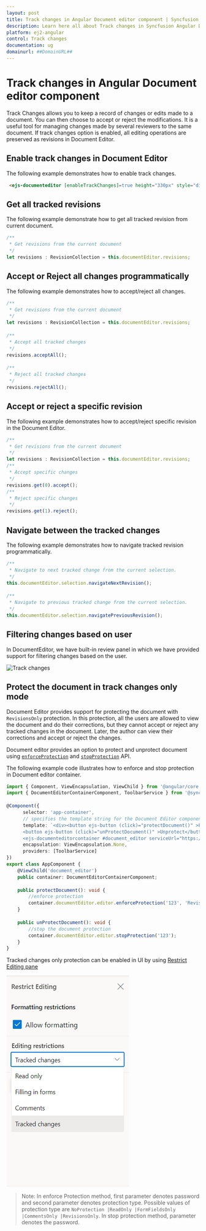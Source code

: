 ```yaml
---
layout: post
title: Track changes in Angular Document editor component | Syncfusion
description: Learn here all about Track changes in Syncfusion Angular Document editor component of Syncfusion Essential JS 2 and more.
platform: ej2-angular
control: Track changes 
documentation: ug
domainurl: ##DomainURL##
---
```


# Track changes in Angular Document editor component

Track Changes allows you to keep a record of changes or edits made to a document. You can then choose to accept or reject the modifications. It is a useful tool for managing changes made by several reviewers to the same document. If track changes option is enabled, all editing operations are preserved as revisions in Document Editor.

## Enable track changes in Document Editor

The following example demonstrates how to enable track changes.

```html
 <ejs-documenteditor [enableTrackChanges]=true height="330px" style="display:block"></ejs-documenteditor>
```

## Get all tracked revisions

The following example demonstrate how to get all tracked revision from current document.

```typescript
/**
 * Get revisions from the current document
 */
let revisions : RevisionCollection = this.documentEditor.revisions;
```

## Accept or Reject all changes programmatically

The following example demonstrates how to accept/reject all changes.

```typescript
/**
 * Get revisions from the current document
 */
let revisions : RevisionCollection = this.documentEditor.revisions;

/**
 * Accept all tracked changes
 */
revisions.acceptAll();

/**
 * Reject all tracked changes
 */
revisions.rejectAll();
```

## Accept or reject a specific revision

The following example demonstrates how to accept/reject specific revision in the Document Editor.

```typescript
/**
 * Get revisions from the current document
 */
let revisions : RevisionCollection = this.documentEditor.revisions;
/**
 * Accept specific changes
 */
revisions.get(0).accept();
/**
 * Reject specific changes
 */
revisions.get(1).reject();
```

## Navigate between the tracked changes

The following example demonstrates how to navigate tracked revision programmatically.

```typescript
/**
 * Navigate to next tracked change from the current selection.
 */
this.documentEditor.selection.navigateNextRevision();

/**
 * Navigate to previous tracked change from the current selection.
 */
this.documentEditor.selection.navigatePreviousRevision();
```

## Filtering changes based on user

In DocumentEditor, we have built-in review panel in which we have provided support for filtering changes based on the user.

![Track changes](images/track-changes.png)

## Protect the document in track changes only mode

Document Editor provides support for protecting the document with `RevisionsOnly` protection. In this protection, all the users are allowed to view the document and do their corrections, but they cannot accept or reject any tracked changes in the document. Later, the author can view their corrections and accept or reject the changes.

Document editor provides an option to protect and unprotect document using [`enforceProtection`](https://ej2.syncfusion.com/angular/documentation/api/document-editor/editor/#enforceprotection) and [`stopProtection`](https://ej2.syncfusion.com/angular/documentation/api/document-editor/editor/#stopprotection) API.

The following example code illustrates how to enforce and stop protection in Document editor container.

```typescript
import { Component, ViewEncapsulation, ViewChild } from '@angular/core';
import { DocumentEditorContainerComponent, ToolbarService } from '@syncfusion/ej2-angular-documenteditor';

@Component({
      selector: 'app-container',
      // specifies the template string for the Document Editor component
      template: `<div><button ejs-button (click)="protectDocument()" >Protect</button>
      <button ejs-button (click)="unProtectDocument()" >Unprotect</button>
      <ejs-documenteditorcontainer #document_editor serviceUrl="https://ej2services.syncfusion.com/production/web-services/api/documenteditor/" height="600px" style="display:block" [enableToolbar]=true> </ejs-documenteditorcontainer></div>`,
      encapsulation: ViewEncapsulation.None,
      providers: [ToolbarService]
})
export class AppComponent {
    @ViewChild('document_editor')
    public container: DocumentEditorContainerComponent;

    public protectDocument(): void {
        //enforce protection
        container.documentEditor.editor.enforceProtection('123', 'RevisionsOnly');
    }

    public unProtectDocument(): void {
        //stop the document protection
        container.documentEditor.editor.stopProtection('123');
    }
}
```

Tracked changes only protection can be enabled in UI by using [Restrict Editing pane](../document-editor/document-management#restrict-editing-pane/)

![Enable track changes only protection](images/tracked-changes.png)

>Note: In enforce Protection method, first parameter denotes password and second parameter denotes protection type. Possible values of protection type are `NoProtection |ReadOnly |FormFieldsOnly |CommentsOnly |RevisionsOnly`. In stop protection method, parameter denotes the password.